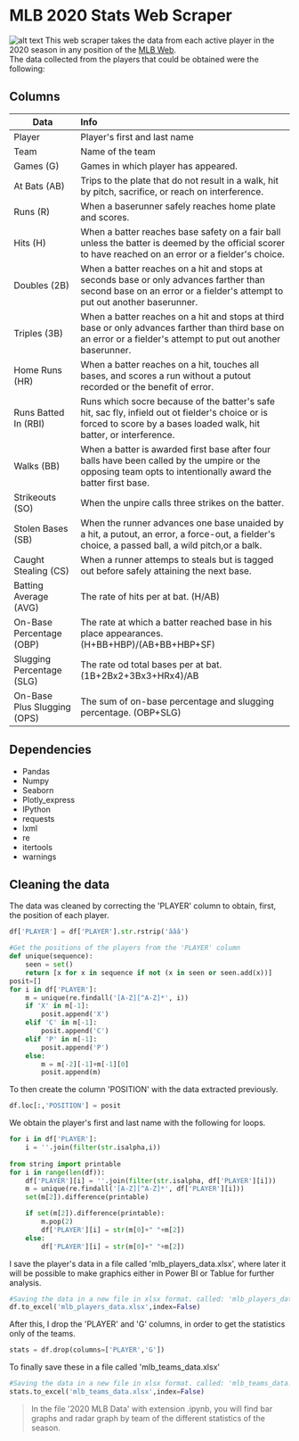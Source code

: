 # MLB 2020 Stats Web Scraper
![alt text](https://gray-kvly-prod.cdn.arcpublishing.com/resizer/k9dD9Um3nwV3ZeRLo0AoC6dQGfc=/1200x675/smart/filters:quality(85)/cloudfront-us-east-1.images.arcpublishing.com/gray/APSOXLYZTFMPTOMQ6I6O3THNEU.jpg "MLB 2020 Season")
This web scraper takes the data from each active player in the 2020 season in any position of the [MLB Web](https://www.mlb.com/stats/2020).<br />
The data collected from the players that could be obtained were the following:<br />
## Columns
|Data|Info|
|-------|:---|
|Player |Player's first and last name|
|Team |Name of the team|
|Games (G) |Games in which player has appeared.|
|At Bats (AB) |Trips to the plate that do not result in a walk, hit by pitch, sacrifice, or reach on interference.|
|Runs (R) |When a baserunner safely reaches home plate and scores.|
|Hits (H) |When a batter reaches base safety on a fair ball unless the batter is deemed by the official scorer to have reached on an error or a fielder's choice.|
|Doubles (2B) |When a batter reaches on a hit and stops at seconds base or only advances farther than second base on an error or a fielder's attempt to put out another baserunner.|
|Triples (3B) |When a batter reaches on a hit and stops at third base or only advances farther than third base on an error or a fielder's attempt to put out another baserunner.|
|Home Runs (HR) |When a batter reaches on a hit, touches all bases, and scores a run without a putout recorded or the benefit of error.|
|Runs Batted In (RBI) |Runs which socre because of the batter's safe hit, sac fly, infield out ot fielder's choice or is forced to score by a bases loaded walk, hit batter, or interference.|
|Walks (BB) |When a batter is awarded first base after four balls have been called by the umpire or the opposing team opts to intentionally award the batter first base.|
|Strikeouts (SO) |When the unpire calls three strikes on the batter.|
|Stolen Bases (SB) |When the runner advances one base unaided by a hit, a putout, an error, a force-out, a fielder's choice, a passed ball, a wild pitch,or a balk.|
|Caught Stealing (CS) |When a runner attemps to steals but is tagged out before safely attaining the next base.|
|Batting Average (AVG) |The rate of hits per at bat. (H/AB)|
|On-Base Percentage (OBP) |The rate at which a batter reached base in his place appearances. (H+BB+HBP)/(AB+BB+HBP+SF)|
|Slugging Percentage (SLG) |The rate od total bases per at bat. (1B+2Bx2+3Bx3+HRx4)/AB|
|On-Base Plus Slugging (OPS) |The sum of on-base percentage and slugging percentage. (OBP+SLG)|

## Dependencies
* Pandas
* Numpy
* Seaborn
* Plotly_express
* IPython
* requests
* lxml
* re
* itertools
* warnings

## Cleaning the data
The data was cleaned by correcting the 'PLAYER' column to obtain, first, the position of each player.<br />
```python
df['PLAYER'] = df['PLAYER'].str.rstrip('âââ')
```
```python
#Get the positions of the players from the 'PLAYER' column
def unique(sequence):
    seen = set()
    return [x for x in sequence if not (x in seen or seen.add(x))]
posit=[]
for i in df['PLAYER']:
    m = unique(re.findall('[A-Z][^A-Z]*', i))
    if 'X' in m[-1]:
        posit.append('X')
    elif 'C' in m[-1]:
        posit.append('C')
    elif 'P' in m[-1]:
        posit.append('P')
    else:
        m = m[-2][-1]+m[-1][0]
        posit.append(m)
```
To then create the column 'POSITION' with the data extracted previously.<br />
```python
df.loc[:,'POSITION'] = posit
```
We obtain the player's first and last name with the following for loops.
```python
for i in df['PLAYER']:
    i = ''.join(filter(str.isalpha,i))
    
from string import printable
for i in range(len(df)):
    df['PLAYER'][i] = ''.join(filter(str.isalpha, df['PLAYER'][i]))
    m = unique(re.findall('[A-Z][^A-Z]*', df['PLAYER'][i]))
    set(m[2]).difference(printable)

    if set(m[2]).difference(printable):
        m.pop(2)
        df['PLAYER'][i] = str(m[0]+" "+m[2])
    else:
        df['PLAYER'][i] = str(m[0]+" "+m[2])
```
I save the player's data in a file called 'mlb_players_data.xlsx', where later it will be possible to make graphics either in Power BI or Tablue for further analysis.
```python
#Saving the data in a new file in xlsx format. called: 'mlb_players_data.xlsx'
df.to_excel('mlb_players_data.xlsx',index=False)
```
After this, I drop the 'PLAYER' and 'G' columns, in order to get the statistics only of the teams.
```python
stats = df.drop(columns=['PLAYER','G'])
```
To finally save these in a file called 'mlb_teams_data.xlsx'
```python
#Saving the data in a new file in xlsx format. called: 'mlb_teams_data.xlsx'
stats.to_excel('mlb_teams_data.xlsx',index=False)
```
> In the file '2020 MLB Data' with extension .ipynb, you will find bar graphs and radar graph by team of the different statistics of the season.
